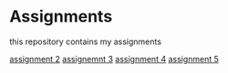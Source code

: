 # Assignments
this repository contains my assignments

[assignment 2](https://github.com/DPNenov/Assignments/blob/master/assignment2.ipynb)
[assignemnt 3](https://github.com/DPNenov/Assignments/blob/master/assignment3.ipynb)
[assignment 4](https://github.com/DPNenov/Assignments/blob/master/assignment4.ipynb)
[assignment 5](https://github.com/DPNenov/Assignments/blob/3de0d33a1d16c836426d0ab6008d5103d3f466ed/Graded_assignment1.ipynb)
